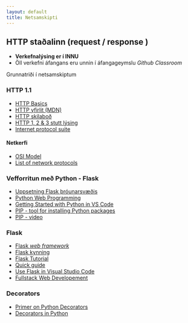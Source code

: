 ```yaml
---
layout: default
title: Netsamskipti
---
```


## HTTP staðalinn (request / response ) 

* **Verkefnalýsing er í INNU** 
* Öll verkefni áfangans eru unnin í áfangageymslu _Github Classroom_ 

Grunnatriði í netsamskiptum

### HTTP 1.1

* [HTTP Basics](https://code.tutsplus.com/tutorials/http-the-protocol-every-web-developer-must-know-part-1--net-31177)
* [HTTP yfirlit (MDN)](https://developer.mozilla.org/en-US/docs/Web/HTTP/Overview)
* [HTTP skilaboð](https://httpstatuses.com/)
* [HTTP 1, 2 & 3 stutt lýsing](https://start.jcolemorrison.com/http-1-2-and-3-in-a-nutshell/)
* [Internet protocol suite](https://en.wikipedia.org/wiki/Internet_protocol_suite#Key_architectural_principles)

#### Netkerfi

* [OSI Model](https://en.wikipedia.org/wiki/List_of_network_protocols_(OSI_model))
* [List of network protocols](https://en.wikipedia.org/wiki/Lists_of_network_protocols)

### Vefforritun með Python - Flask

* [Uppsetning Flask þróunarsvæðis](vefthroun.html) 
* [Python Web Programming](http://pwp.stevecassidy.net/)
* [Getting Started with Python in VS Code](https://code.visualstudio.com/docs/python/python-tutorial)
* [PIP - tool for installing Python packages](https://pip.pypa.io/en/stable/)
* [PIP - video](https://www.youtube.com/watch?v=zPMr0lEMqpo)

### Flask

* [Flask _web framework_](http://flask.pocoo.org/)
* [Flask kynning](http://www.compjour.org/lessons/flask-single-page/hello-tiny-flask-app/)
* [Flask Tutorial](https://pythonbasics.org/#Flask-Tutorial)
* [Quick guide](https://www.tutorialspoint.com/flask/flask_quick_guide.htm)
* [Use Flask in Visual Studio Code](https://code.visualstudio.com/docs/python/tutorial-flask)
* [Fullstack Web Developement](https://www.fullstackpython.com/web-development.html)

### Decorators
- [Primer on Python Decorators](https://realpython.com/primer-on-python-decorators/)
- [Decorators in Python](https://www.programiz.com/python-programming/decorator)
